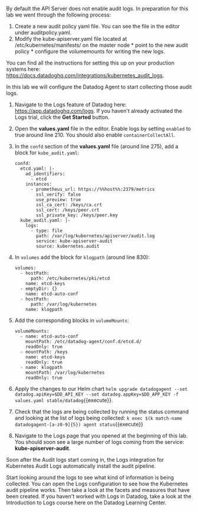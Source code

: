 By default the API Server does not enable audit logs. In preparation for this lab we went through the following process:
  1. Create a new audit policy yaml file. You can see the file in the editor under auditpolicy.yaml. 
  1. Modify the kube-apiserver.yaml file located at /etc/kubernetes/manifests/ on the master node
    * point to the new audit policy
    * configure the volumemounts for writing the new logs. 

You can find all the instructions for setting this up on your production systems here: https://docs.datadoghq.com/integrations/kubernetes_audit_logs. 

In this lab we will configure the Datadog Agent to start collecting those audit logs.

1.  Navigate to the Logs feature of Datadog here: https://app.datadoghq.com/logs. If you haven't already activated the Logs trial, click the **Get Started** button. 
1.  Open the **values.yaml** file in the editor. Enable logs by setting `enabled` to true around line 210. You should also enable `containerCollectAll`.
1.  In the `confd` section of the **values.yaml** file (around line 275), add a block for `kube_audit.yaml`:

        confd:
          etcd.yaml: |-
            ad_identifiers:
              - etcd
            instances:
              - prometheus_url: https://%%host%%:2379/metrics
                ssl_verify: false
                use_preview: true
                ssl_ca_cert: /keys/ca.crt
                ssl_cert: /keys/peer.crt
                ssl_private_key: /keys/peer.key
          kube_audit.yaml: |-
            logs:
              - type: file
                path: /var/log/kubernetes/apiserver/audit.log
                service: kube-apiserver-audit
                source: kubernetes.audit

1.  In `volumes` add the block for `klogpath` (around line 830):

        volumes:
          - hostPath:
              path: /etc/kubernetes/pki/etcd
            name: etcd-keys
          - emptyDir: {}
            name: etcd-auto-conf
          - hostPath:
              path: /var/log/kubernetes
            name: klogpath

1.  Add the corresponding blocks in `volumeMounts`:

        volumeMounts:
          - name: etcd-auto-conf
            mountPath: /etc/datadog-agent/conf.d/etcd.d/
            readOnly: true
          - mountPath: /keys
            name: etcd-keys
            readOnly: true
          - name: klogpath
            mountPath: /var/log/kubernetes
            readOnly: true

1.  Apply the changes to our Helm chart `helm upgrade datadogagent --set datadog.apiKey=$DD_API_KEY --set datadog.appKey=$DD_APP_KEY -f values.yaml stable/datadog`{{execute}}.
1.  Check that the logs are being collected by running the status command and looking at the list of logs being collected: `k exec $(k match-name datadogagent-[a-z0-9]{5}) agent status`{{execute}} 
1.  Navigate to the Logs page that you opened at the beginning of this lab. You should soon see a large number of logs coming from the service: **kube-apiserver-audit**. 

Soon after the Audit logs start coming in, the Logs integration for Kubernetes Audit Logs automatically install the audit pipeline.

Start looking around the logs to see what kind of information is being collected. You can open the Logs configuration to see how the Kubernetes audit pipeline works. Then take a look at the facets and measures that have been created. If you haven't worked with Logs in Datadog, take a look at the Introduction to Logs course here on the Datadog Learning Center. 